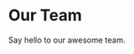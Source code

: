 <script setup>
import { VPTeamMembers } from 'vitepress/theme'

const members = [
  {
    avatar: 'https://avatars.githubusercontent.com/u/75510490?v=4',
    name: 'st0x0ef',
    title: 'Creator, Dev',
    links: [
      { icon: 'github', link: 'https://github.com/yyx990803' }
    ]
  },
  {
    avatar: 'https://avatars.githubusercontent.com/u/67022946?s=400&u=4de78465366b69e735574576629f2fa0e59b8417&v=4',
    name: 'TATHAN',
    title: 'Co-Creator, Dev',
    links: [
      { icon: 'github', link: 'https://github.com/yyx990803' }
    ]
  },
  {
    avatar: 'https://avatars.githubusercontent.com/u/101066376?v=4',
    name: 'Fej',
    title: 'Dev',
    links: [
      { icon: 'github', link: 'https://github.com/Fej1Dev' }
    ]
  },
  {
    avatar: 'https://avatars.githubusercontent.com/u/156406024?v=4',
    name: 'Miyaiho',
    title: 'Dev',
    links: [
      { icon: 'github', link: 'https://github.com/miyaiho' }
    ]
  },

  {
    avatar: 'https://avatars.githubusercontent.com/u/163727888?v=4',
    name: 'Lukeon',
    title: 'Dev',
    links: [
      { icon: 'github', link: 'https://github.com/lukeon214' }
    ]
  },
  {
    avatar: 'https://avatars.githubusercontent.com/u/139490373?v=4',
    name: 'Eirmax',
    title: 'Dev',
    links: [
      { icon: 'github', link: 'https://github.com/eirmax' }
    ]
  },
  {
    avatar: 'https://avatars.githubusercontent.com/u/70532030?v=4',
    name: 'MincraftEinstein',
    title: 'Dev',
    links: [
      { icon: 'github', link: 'https://github.com/MincraftEinstein' }
    ]
  },
  {
    avatar: 'https://avatars.githubusercontent.com/u/120266450?v=4',
    name: 'Okamiz',
    title: 'Dev, Texturer',
    links: [
      { icon: 'github', link: 'https://github.com/Okamomille' }
    ]
  },
  {
    avatar: 'https://avatars.githubusercontent.com/u/153344018?v=4',
    name: 'Small Chubby',
    title: 'Dev',
    links: [
      { icon: 'github', link: 'https://github.com/GityBoyy' }
    ]
  },

  {
    avatar: 'https://avatars.githubusercontent.com/u/121094383?v=4',
    name: 'Storik',
    title: 'Texturer/Modeler',
    links: [
      { icon: 'github', link: 'https://github.com/e-storik' }
    ]
  },
  {
    avatar: 'https://cdn.discordapp.com/avatars/431150651729510410/24112a7633ecfe40975d29027789f313?size=1024',
    name: 'SpaceStar',
    title: 'Builder'
  },
  {
    avatar: 'https://cdn.discordapp.com/avatars/1003010832365539348/3e9ceaf9866d84927477a42a136d9825?size=1024',
    name: 'Kurjiano',
    title: 'Builder'
  },  
  {
    avatar: 'https://cdn.discordapp.com/avatars/667758839625416720/f2ed80b9c10b8d3528aec7c09ff9ec6e?size=1024',
    name: 'Ilyuxadwa',
    title: 'Texturer/Modeler'
  },
  {
    avatar: 'https://cdn.discordapp.com/avatars/719659781152833547/3e26b3495336a3163de22592c6fbc35d?size=1024',
    name: 'Dipdoop',
    title: 'Community Manager'
  } 
]
</script>

# Our Team

Say hello to our awesome team.

<VPTeamMembers size="small" :members="members" />
